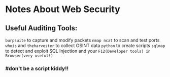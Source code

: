 # Notes About Web Security
## Useful Auditing Tools:
`burpsuite` to capture and modify packets
`nmap ncat` to scan and test ports
`whois` and `theharvester` to collect OSINT data
`python` to create scripts
`sqlmap` to detect and exploit SQL Injection
 and your `F12(Developer tools) in Browser(very useful!)`
### #don't be a script kiddy!!
